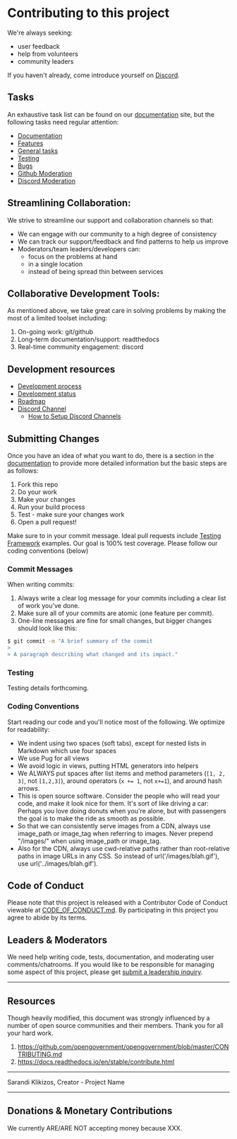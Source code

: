 # Contributing to this project

We're always seeking:
* user feedback
* help from  volunteers
* community leaders

If you haven't already, come introduce yourself on [Discord].

## Tasks

An exhaustive task list can be found on our [documentation] site, but the following tasks need regular attention:

* [Documentation]
* [Features]
* [General tasks]
* [Testing]
* [Bugs]
* [Github Moderation]
* [Discord Moderation]

## Streamlining Collaboration:

We strive to streamline our support and collaboration channels so that:
* We can engage with our community to a high degree of consistency
* We can track our support/feedback and find patterns to help us improve
* Moderators/team leaders/developers can:
  * focus on the problems at hand 
  * in a single location 
  * instead of being spread thin between services

## Collaborative Development Tools:
<!-- (provide linked reasoning for each) -->
As mentioned above, we take great care in solving problems by making the most of a limited toolset including:
1. On-going work: git/github
1. Long-term documentation/support: readthedocs
1. Real-time community engagement: discord


<!-- This feels like a duplicate of the initial content -->
## Development resources

<!-- (link directly to each resource on github/services above) -->
* [Development process]
* [Development status]
* [Roadmap]
* [Discord Channel][Discord]
    * [How to Setup Discord Channels](https://support.discordapp.com/hc/en-us/articles/115001580171-Channel-Categories-101)

<!--
  * [OpenGovernment for Developers](http://opengovernment.org/pages/developer) tells you where we are,
  * [Our roadmap](http://opengovernment.org/pages/wish-list) is the 10k foot view of where we're going, and
  * [Pivotal Tracker](http://pivotaltracker.com/projects/64842) is our day-to-day project management space.
  * Mailing list: Join our [developer list](http://groups.google.com/group/opengovernment/)
  * Bugs? [Lighthouse](https://participatorypolitics.lighthouseapp.com/projects/47665-opengovernment/overview) is where to report them
  * IRC: chat.freenode.net channel [#opengovernment](irc://chat.freenode.net/opengovernment). We're usually there during business hours.
-->

<!--
We have a handful of Cucumber features, but most of our testbed consists of RSpec examples. Please write RSpec examples for new code you create. -->

## Submitting Changes

<!--(from here: https://github.com/stephencelis/ghi)-->
Once you have an idea of what you want to do, there is a section in the [documentation] to provide more detailed information but the basic steps are as follows:
1. Fork this repo
1. Do your work
1. Make your changes
1. Run your build process
1. Test - make sure your changes work
1. Open a pull request!

Make sure to  in your commit message. Ideal pull requests include [Testing Framework] examples. Our goal is 100% test coverage. Please follow our coding conventions (below) 

### Commit Messages
When writing commits:
1. Always write a clear log message for your commits including a clear list of work you've done.
1. Make sure all of your commits are atomic (one feature per commit).
1. One-line messages are fine for small changes, but bigger changes should look like this:
```BASH
$ git commit -m "A brief summary of the commit
> 
> A paragraph describing what changed and its impact."
```
### Testing

Testing details forthcoming.

### Coding Conventions

Start reading our code and you'll notice most of the following. We optimize for readability:

  * We indent using two spaces (soft tabs), except for nested lists in Markdown which use four spaces
  * We use Pug for all views
  * We avoid logic in views, putting HTML generators into helpers
  * We ALWAYS put spaces after list items and method parameters (`[1, 2, 3]`, not `[1,2,3]`), around operators (`x += 1`, not `x+=1`), and around hash arrows.
  * This is open source software. Consider the people who will read your code, and make it look nice for them. It's sort of like driving a car: Perhaps you love doing donuts when you're alone, but with passengers the goal is to make the ride as smooth as possible.
  * So that we can consistently serve images from a CDN, always use image_path or image_tag when referring to images. Never prepend "/images/" when using image_path or image_tag.
  * Also for the CDN, always use cwd-relative paths rather than root-relative paths in image URLs in any CSS. So instead of url('/images/blah.gif'), use url('../images/blah.gif').


## Code of Conduct
Please note that this project is released with a Contributor Code of Conduct viewable at [CODE_OF_CONDUCT.md]. By participating in this project you agree to abide by its terms.

## Leaders & Moderators
We need help writing code, tests, documentation, and moderating user comments/chatrooms. If you would like to be responsible for managing some aspect of this project, please get [submit a leadership inquiry].

***
## Resources
Though heavily modified, this document was strongly influenced by a number of open source communities and their members. Thank you for all your hard work.

1. https://github.com/opengovernment/opengovernment/blob/master/CONTRIBUTING.md
1. https://docs.readthedocs.io/en/stable/contribute.html

***
Sarandi Klikizos, Creator - Project Name

***
## Donations & Monetary Contributions
We currently ARE/ARE NOT accepting money because XXX.


[Bugs]:https://github.com/user/repo/issues?q=is%3Aissue+is%3Aopen+label%3Abug

[CODE_OF_CONDUCT.md]: CODE_OF_CONDUCT.md

[Development process]: readthedocs.com/user/repo/development-process

[Development status]: readthedocs.com/user/repo/development-status

[Discord]: [discordapp.com/channels/###/]

[Discord Moderation]: readthedocs.com/user/repo/moderation-github

[Documentation]: readthedocs.com/user/repo

[Features]: https://github.com/user/repo/issues?q=is%3Aissue+is%3Aopen+label%3Afeature

[General tasks]: https://github.com/user/repo/issues?q=is%3Aissue+is%3Aopen+label%3Atask

[Github Moderation]: readthedocs.com/user/repo/moderation-github

[GitHub Pull Request]: https://github.com/my/project/pull/new/master

[Roadmap]: readthedocs.com/user/repo/roadmap

[submit a leadership inquiry]: xx

[Testing]: readthedocs.com/user/repo/testing

[Testing Framework]: https://jestjs.io/